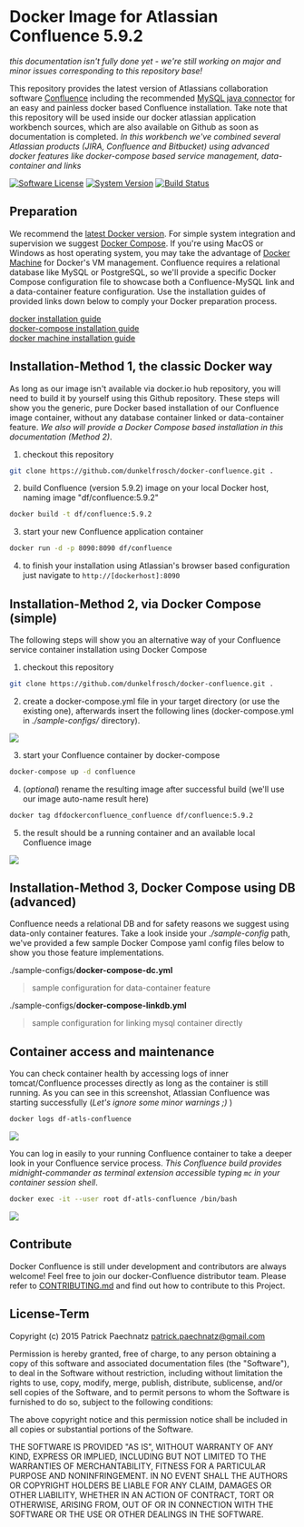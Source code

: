 # Docker Image for Atlassian Confluence 5.9.2

*this documentation isn't fully done yet - we're still working on major and minor issues corresponding to this repository base!*

This repository provides the latest version of Atlassians collaboration software [Confluence](https://de.atlassian.com/software/confluence) including the recommended [MySQL java connector](http://dev.mysql.com/get/Downloads/Connector-J/mysql-connector-java-5.1.36.tar.gz) for an easy and painless docker based Confluence installation. Take note that this repository will be used inside our docker atlassian application workbench sources, which are also available on Github as soon as documentation is completed. *In this workbench we've combined several Atlassian products (JIRA, Confluence and Bitbucket) using advanced docker features like docker-compose based service management, data-container and links*

[![Software License](https://img.shields.io/badge/license-MIT-brightgreen.svg)](LICENSE)
[![System Version](https://img.shields.io/badge/version-0.9.7-blue.svg)](VERSION)
[![Build Status](https://api.travis-ci.org/dunkelfrosch/docker-confluence.svg?branch=master)](STATUS)

## Preparation
We recommend the [latest Docker version](https://github.com/docker/docker/blob/master/CHANGELOG.md). For simple system integration and supervision we suggest [Docker Compose](https://docs.docker.com/compose/install/). If you're using MacOS or Windows as host operating system, you may take the advantage of [Docker Machine](https://www.docker.com/docker-machine) for Docker's VM management. Confluence requires a relational database like MySQL or PostgreSQL, so we'll provide a specific Docker Compose configuration file to showcase both a Confluence-MySQL link and a data-container feature configuration. Use the installation guides of provided links down below to comply your Docker preparation process.

[docker installation guide](https://docs.docker.com/engine/installation/)</br>
[docker-compose installation guide](https://docs.docker.com/compose/install/)</br>
[docker machine installation guide](https://docs.docker.com/machine/install-machine/)</br>


## Installation-Method 1, the classic Docker way
As long as our image isn't available via docker.io hub repository, you will need to build it by yourself using this Github repository. These steps will show you the generic, pure Docker based installation of our Confluence image container, without any database container linked or data-container feature.  *We also will provide a Docker Compose based installation in this documentation (Method 2)*.

1) checkout this repository

```bash
git clone https://github.com/dunkelfrosch/docker-confluence.git .
```

2) build Confluence (version 5.9.2) image on your local Docker host, naming image "df/confluence:5.9.2"

```bash
docker build -t df/confluence:5.9.2
```

3) start your new Confluence application container

```bash
docker run -d -p 8090:8090 df/confluence 
```
	
4) to finish your installation using Atlassian's browser based configuration 
just navigate to `http://[dockerhost]:8090` 


## Installation-Method 2, via Docker Compose (simple)
The following steps will show you an alternative way of your Confluence service container installation using Docker Compose

1) checkout this repository

```bash
git clone https://github.com/dunkelfrosch/docker-confluence.git .
```

2) create a docker-compose.yml file in your target directory (or use the existing one), afterwards insert the following lines (docker-compose.yml in *./sample-configs/* directory). 

![](https://dl.dropbox.com/s/hqm039menqoxejc/dc_setup_001.png)

3) start your Confluence container by docker-compose

```bash
docker-compose up -d confluence
```

4) (*optional*) rename the resulting image after successful build (we'll use our image auto-name result here)

```bash
docker tag dfdockerconfluence_confluence df/confluence:5.9.2
```

5) the result should be a running container and an available local Confluence image

![](https://dl.dropbox.com/s/y02m1k781u83mfl/dc_result_001.png)


## Installation-Method 3, Docker Compose using DB (advanced)
Confluence needs a relational DB and for safety reasons we suggest using data-only container features. Take a look inside your *./sample-config* path, we've provided a few sample Docker Compose yaml config files below to show you those feature implementations.

./sample-configs/**docker-compose-dc.yml**
> sample configuration for data-container feature

./sample-configs/**docker-compose-linkdb.yml**
> sample configuration for linking mysql container directly


## Container access and maintenance
You can check container health by accessing logs of inner tomcat/Confluence processes directly as long as the container is still running. As you can see in this screenshot, Atlassian Confluence was starting successfully (*Let's ignore some minor warnings ;)* )

```bash
docker logs df-atls-confluence
```

![](https://dl.dropbox.com/s/dkn42evdreynvfh/dc_logs_001.png)

You can log in easily to your running Confluence container to take a deeper look in your Confluence service process. *This Confluence build provides midnight-commander as terminal extension accessible typing `mc` in your container session shell*.

```bash
docker exec -it --user root df-atls-confluence /bin/bash
```

![](https://dl.dropbox.com/s/sws4yq2znhil9n6/dc_confluence_terminal_002.png)


## Contribute

Docker Confluence is still under development and contributors are always welcome! Feel free to join our docker-Confluence distributor team. Please refer to [CONTRIBUTING.md](https://github.com/dunkelfrosch/docker-confluence/blob/master/CONTRIBUTING.md) and find out how to contribute to this Project.


## License-Term

Copyright (c) 2015 Patrick Paechnatz <patrick.paechnatz@gmail.com>
                                                                           
Permission is hereby granted,  free of charge,  to any  person obtaining a 
copy of this software and associated documentation files (the "Software"),
to deal in the Software without restriction,  including without limitation
the rights to use,  copy, modify, merge, publish,  distribute, sublicense,
and/or sell copies  of the  Software,  and to permit  persons to whom  the
Software is furnished to do so, subject to the following conditions:       
                                                                           
The above copyright notice and this permission notice shall be included in 
all copies or substantial portions of the Software.
                                                                           
THE SOFTWARE IS PROVIDED "AS IS", WITHOUT WARRANTY OF ANY KIND, EXPRESS OR IMPLIED, INCLUDING  BUT NOT  LIMITED TO THE WARRANTIES OF MERCHANTABILITY, FITNESS FOR A PARTICULAR  PURPOSE AND  NONINFRINGEMENT.  IN NO EVENT SHALL THE AUTHORS OR COPYRIGHT HOLDERS BE LIABLE FOR ANY CLAIM, DAMAGES OR OTHER LIABILITY,  WHETHER IN AN ACTION OF CONTRACT,  TORT OR OTHERWISE,  ARISING
FROM,  OUT OF  OR IN CONNECTION  WITH THE  SOFTWARE  OR THE  USE OR  OTHER DEALINGS IN THE SOFTWARE.